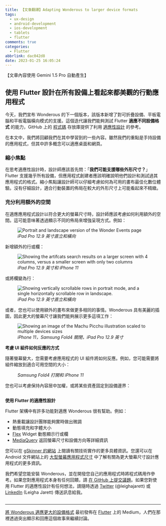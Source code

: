 ```yaml
---
title: 【文章翻譯】Adapting Wonderous to larger device formats
tags:
  - ux-design
  - android-development
  - ios-development
  - tablets
  - flutter
comments: true
categories:
  - Flutter
abbrlink: dac042d8
date: 2023-01-25 16:05:24
---
```


【文章內容使用 Gemini 1.5 Pro 自動產生】

## 使用 Flutter 設計在所有設備上看起來都美觀的行動應用程式

今天，我們宣布 Wonderous 的下一個版本，該版本新增了對可折疊設備、平板電腦和平板電腦橫向模式的支援。這個迭代讓我們能夠測試 Flutter **適應不同設備格式** 的能力，GitHub 上的 [程式碼](https://github.com/gskinnerTeam/flutter-wonderous-app) 存放庫提供了利用 [適應性設計](https://docs.flutter.dev/development/ui/layout/building-adaptive-apps) 的參考。

在本文中，我們將回顧我們在其中學習到的一些內容。雖然我們的重點是手持設備的應用程式，但其中許多概念可以適應桌面和網頁。

### 縮小焦點

在思考適應性設計時，設計師應該首先問：「**我們可能支援哪些外形尺寸？**」Flutter 支援幾乎所有設備，但應用程式創建者應該明確說明他們設計和測試過其應用程式的格式。縮小焦點讓設計師可以仔細考慮如何為可用的畫布最佳化數位體驗。沒有仔細設計，適合行動裝置的佈局在較大的外形尺寸上可能看起來不精緻。

### 充分利用額外的空間

在適應應用程式設計以符合更大的螢幕尺寸時，設計師應該考慮如何利用額外的空間。這可能意味著透過顯示不同的佈局來增強呈現方式。例如：

<figure>
<img alt="Portrait and landscape version of the Wonder Events page" src="https://cdn-images-1.medium.com/max/1024/1*Y_ROvg5zl7edWeA-G6THzg.png" />
<figcaption><em>iPad Pro 12.9 英寸直立和橫向</em></figcaption>
</figure>

新增額外的行或欄：

<figure>
<img alt="Showing the artifcats search results on a larger screen with 4 columns, versus a smaller screen with only two columns" src="https://cdn-images-1.medium.com/max/1024/1*G0_f2A0k1sK7aWmFbKAFlg.png" />
<figcaption><em>iPad Pro 12.9 英寸和 iPhone 11</em></figcaption>
</figure>

或將欄變為行：

<figure>
<img alt="Showing vertically scrollable rows in portrait mode, and a single horizontally scrollable row in landscape." src="https://cdn-images-1.medium.com/max/1024/1*g3j3u2aTh1m5pR4M5CqX_w.png" />
<figcaption><em>iPad Pro 12.9 英寸直立和橫向</em></figcaption>
</figure>

或者，您也可以使用額外的畫布來做更多相同的事情。Wonderous 具有美麗的插圖，因此更大的螢幕尺寸讓我們能夠展示更多這項工作：

<figure>
<img alt="Showing an image of the Machu Picchu illustration scaled to multiple devices sizes" src="https://cdn-images-1.medium.com/max/1024/1*PpfHUeUH0sr5vDUUdcG81A.png" />
<figcaption><em>iPhone 11，Samsung Fold4 關閉，iPad Pro 12.9 英寸</em></figcaption>
</figure>

**考慮 UI 組件如何反應的方式**

隨著螢幕變大，您需要考慮應用程式的 UI 組件將如何反應。例如，您可能需要將組件縮放到適合可用空間的大小：

<figure>
<img alt="" src="https://cdn-images-1.medium.com/max/1024/1*IURgMIU9x8zzm-p6lZUNwg.png" />
<figcaption><em>Samsung Fold4 打開和 iPhone 11</em></figcaption>
</figure>

您也可以考慮保持內容居中加權，或將某些資產固定到設備邊界：

<figure>
<img alt="" src="https://cdn-images-1.medium.com/max/1000/1*RA_cBWkp9GOQsK_H0-Dg8w.gif" />
</figure>

**使用 Flutter 的適應性設計**

Flutter 架構中有許多功能對適應 Wonderous 很有幫助。例如：

* 熱重載讓設計團隊能夠實時做出微調
* 動態填充和字體大小
* [Flex](https://api.flutter.dev/flutter/widgets/Flex-class.html) Widget 動態顯示行或欄
* [MediaQuery](https://api.flutter.dev/flutter/widgets/MediaQuery-class.html) 返回螢幕尺寸和設備方向等詳細資訊

您可以在 [gSkinner 的網站](https://blog.gskinner.com/archives/2023/01/flutter-adapting-wonderous-for-landscape.html) 上閱讀有關技術實作的更多具體資訊。您還可以在 Android 文件網站上的 [大型螢幕應用程式尺寸](https://developer.android.com/docs/quality-guidelines/large-screen-app-quality) 中了解有關為更大螢幕尺寸設計應用程式的更多資訊。

我們希望您能安裝 Wonderous，並在開發您自己的應用程式時將程式碼用作參考。如果您對應用程式本身有任何回饋，請 [在 GitHub 上提交議題](https://github.com/gskinnerTeam/flutter-wonderous-app)。如果您對使用 Flutter 的適應性設計有任何想法，請隨時透過 [Twitter](https://twitter.com/LeighaJarett) (@leighajarett) 或 [LinkedIn](https://www.linkedin.com/in/leighajarett/) (Leigha Jarett) 傳送訊息給我。

<img src="https://medium.com/_/stat?event=post.clientViewed&referrerSource=full_rss&postId=ac51e1c00bc0" width="1" height="1" alt=""><hr><p><a href="https://medium.com/flutter/adapting-wonderous-to-larger-device-formats-ac51e1c00bc0">將 Wonderous 適應更大的設備格式</a> 最初發佈在 <a href="https://medium.com/flutter">Flutter</a> 上的 Medium，人們在那裡透過突出顯示和回應這個故事來繼續討論。</p>
